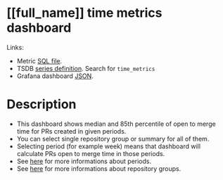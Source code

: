<h1 id="dashboard-header">[[full_name]] time metrics dashboard</h1>
<p>Links:</p>
<ul>
<li>Metric <a href="https://github.com/cncf/devstats/blob/master/metrics/shared/time_metrics.sql" target="_blank">SQL file</a>.</li>
<li>TSDB <a href="https://github.com/cncf/devstats/blob/master/metrics/shared/metrics.yaml" target="_blank">series definition</a>. Search for <code>time_metrics</code></li>
<li>Grafana dashboard <a href="https://github.com/cncf/devstats/blob/master/grafana/dashboards/[[lower_name]]/time-metrics.json" target="_blank">JSON</a>.</li>
</ul>
<h1 id="description">Description</h1>
<ul>
<li>This dashboard shows median and 85th percentile of open to merge time for PRs created in given periods.</li>
<li>You can select single repository group or summary for all of them.</li>
<li>Selecting period (for example week) means that dashboard will calculate PRs open to merge time in those periods.</li>
<li>See <a href="https://github.com/cncf/devstats/blob/master/docs/periods.md" target="_blank">here</a> for more informations about periods.</li>
<li>See <a href="https://github.com/cncf/devstats/blob/master/docs/repository_groups.md" target="_blank">here</a> for more informations about repository groups.</li>
</ul>
